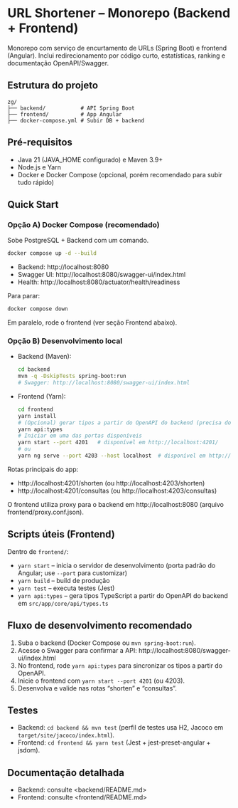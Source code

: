 # URL Shortener – Monorepo (Backend + Frontend)

Monorepo com serviço de encurtamento de URLs (Spring Boot) e frontend (Angular). Inclui redirecionamento por código curto, estatísticas, ranking e documentação OpenAPI/Swagger.

## Estrutura do projeto
```
zg/
├── backend/           # API Spring Boot
├── frontend/          # App Angular
├── docker-compose.yml # Subir DB + backend
```

## Pré-requisitos
- Java 21 (JAVA_HOME configurado) e Maven 3.9+
- Node.js e Yarn
- Docker e Docker Compose (opcional, porém recomendado para subir tudo rápido)

## Quick Start

### Opção A) Docker Compose (recomendado)
Sobe PostgreSQL + Backend com um comando.

```bash
docker compose up -d --build
```
- Backend: http://localhost:8080
- Swagger UI: http://localhost:8080/swagger-ui/index.html
- Health: http://localhost:8080/actuator/health/readiness

Para parar:
```bash
docker compose down
```

Em paralelo, rode o frontend (ver seção Frontend abaixo).

### Opção B) Desenvolvimento local
- Backend (Maven):
  ```bash
  cd backend
  mvn -q -DskipTests spring-boot:run
  # Swagger: http://localhost:8080/swagger-ui/index.html
  ```
- Frontend (Yarn):
  ```bash
  cd frontend
  yarn install
  # (Opcional) gerar tipos a partir do OpenAPI do backend (precisa do backend rodando)
  yarn api:types
  # Iniciar em uma das portas disponíveis
  yarn start --port 4201   # disponível em http://localhost:4201/
  # ou
  yarn ng serve --port 4203 --host localhost  # disponível em http://localhost:4203/
  ```

Rotas principais do app:
- http://localhost:4201/shorten (ou http://localhost:4203/shorten)
- http://localhost:4201/consultas (ou http://localhost:4203/consultas)

O frontend utiliza proxy para o backend em http://localhost:8080 (arquivo frontend/proxy.conf.json).

## Scripts úteis (Frontend)
Dentro de `frontend/`:
- `yarn start` – inicia o servidor de desenvolvimento (porta padrão do Angular; use `--port` para customizar)
- `yarn build` – build de produção
- `yarn test` – executa testes (Jest)
- `yarn api:types` – gera tipos TypeScript a partir do OpenAPI do backend em `src/app/core/api/types.ts`

## Fluxo de desenvolvimento recomendado
1) Suba o backend (Docker Compose ou `mvn spring-boot:run`).
2) Acesse o Swagger para confirmar a API: http://localhost:8080/swagger-ui/index.html
3) No frontend, rode `yarn api:types` para sincronizar os tipos a partir do OpenAPI.
4) Inicie o frontend com `yarn start --port 4201` (ou 4203).
5) Desenvolva e valide nas rotas “shorten” e “consultas”.

## Testes
- Backend: `cd backend && mvn test` (perfil de testes usa H2, Jacoco em `target/site/jacoco/index.html`).
- Frontend: `cd frontend && yarn test` (Jest + jest-preset-angular + jsdom).

## Documentação detalhada
- Backend: consulte <backend/README.md>
- Frontend: consulte <frontend/README.md>